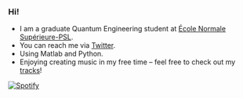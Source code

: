 ### Hi! 

- I am a graduate Quantum Engineering student at [École Normale Supérieure-PSL](https://www.ens.psl.eu/).
- You can reach me via [Twitter](https://twitter.com/sfeykuns).
- Using Matlab and Python.
- Enjoying creating music in my free time – feel free to check out my [tracks](https://open.spotify.com/artist/19GEvwZZvOqefMqh1D0PDO?si=IKwO1J1USfqublbZXntYXg)!

[![Spotify](https://novatorem-feykun.vercel.app/api/spotify)](https://open.spotify.com/user/feykun)



